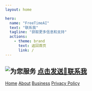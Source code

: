 ```yaml
---
layout: home

hero:
  name: "FreeTimeAI"
  text: "联系我"
  tagline: "获取更多信息和支持"
  actions:
    - theme: brand
      text: 返回首页
      link: /
---
```

![为您服务](https://musictops.eu.org/file/1736752668901_ced665f5-8636-4c2b-a28d-9816b51d71aa_0.png)
<a href="mailto:freetimeai@globalapi.us.kg">点击发送📧联系我</a>
---

<footer>
  <div class="footer-content">
    <nav>
      <a href="/">Home</a>
      <a href="/about">About</a>
      <a href="/business">Business</a>
      <a href="/privacy-policy">Privacy Policy</a>
    </nav>
  </div>
</footer>